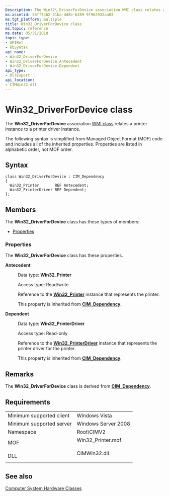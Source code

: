 ```yaml
---
Description: The Win32\_DriverForDevice association WMI class relates a printer instance to a printer driver instance.
ms.assetid: 56ff74b2-31ba-4d8e-b389-9f962932aa03
ms.tgt_platform: multiple
title: Win32_DriverForDevice class
ms.topic: reference
ms.date: 05/31/2018
topic_type: 
- APIRef
- kbSyntax
api_name: 
- Win32_DriverForDevice
- Win32_DriverForDevice.Antecedent
- Win32_DriverForDevice.Dependent
api_type: 
- DllExport
api_location: 
- CIMWin32.dll
---
```


# Win32\_DriverForDevice class

The **Win32\_DriverForDevice** association [WMI class](/windows/desktop/WmiSdk/retrieving-a-class) relates a printer instance to a printer driver instance.

The following syntax is simplified from Managed Object Format (MOF) code and includes all of the inherited properties. Properties are listed in alphabetic order, not MOF order.

## Syntax

``` syntax
class Win32_DriverForDevice : CIM_Dependency
{
  Win32_Printer       REF Antecedent;
  Win32_PrinterDriver REF Dependent;
};
```

## Members

The **Win32\_DriverForDevice** class has these types of members:

-   [Properties](#properties)

### Properties

The **Win32\_DriverForDevice** class has these properties.

<dl> <dt>

**Antecedent**
</dt> <dd> <dl> <dt>

Data type: **Win32\_Printer**
</dt> <dt>

Access type: Read/write
</dt> </dl>

Reference to the [**Win32\_Printer**](win32-printer.md) instance that represents the printer.

This property is inherited from [**CIM\_Dependency**](cim-dependency.md).

</dd> <dt>

**Dependent**
</dt> <dd> <dl> <dt>

Data type: **Win32\_PrinterDriver**
</dt> <dt>

Access type: Read-only
</dt> </dl>

Reference to the [**Win32\_PrinterDriver**](win32-printerdriver.md) instance that represents the printer driver for the printer.

This property is inherited from [**CIM\_Dependency**](cim-dependency.md).

</dd> </dl>

## Remarks

The **Win32\_DriverForDevice** class is derived from [**CIM\_Dependency**](cim-dependency.md).

## Requirements



|                                     |                                                                                               |
|-------------------------------------|-----------------------------------------------------------------------------------------------|
| Minimum supported client<br/> | Windows Vista<br/>                                                                      |
| Minimum supported server<br/> | Windows Server 2008<br/>                                                                |
| Namespace<br/>                | Root\\CIMV2<br/>                                                                        |
| MOF<br/>                      | <dl> <dt>Win32\_Printer.mof</dt> </dl> |
| DLL<br/>                      | <dl> <dt>CIMWin32.dll</dt> </dl>       |



## See also

<dl> <dt>

[Computer System Hardware Classes](computer-system-hardware-classes.md)
</dt> </dl>

 

